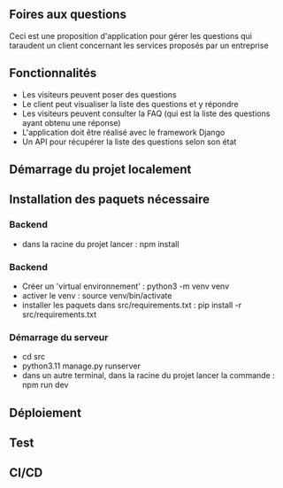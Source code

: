 ## Foires aux questions

Ceci est une proposition d'application pour gérer les questions qui taraudent un client concernant les services proposés par un entreprise

## Fonctionnalités 

- Les visiteurs peuvent poser des questions
- Le client peut visualiser la liste des questions et y répondre
- Les visiteurs peuvent consulter la FAQ (qui est la liste des questions ayant obtenu une réponse)
- L'application doit être réalisé avec le framework Django
- Un API pour récupérer la liste des questions selon son état 

## Démarrage du projet localement

## Installation des paquets nécessaire 

### Backend
- dans la racine du projet lancer : npm install

### Backend
 - Créer un 'virtual environnement' :  python3 -m venv venv
 - activer le venv : source venv/bin/activate
 - installer les paquets dans src/requirements.txt :   pip install -r src/requirements.txt

### Démarrage du serveur 
  - cd src 
  - python3.11 manage.py runserver
  - dans un autre terminal, dans la racine du projet lancer la commande :  npm run dev

## Déploiement
## Test
## CI/CD
